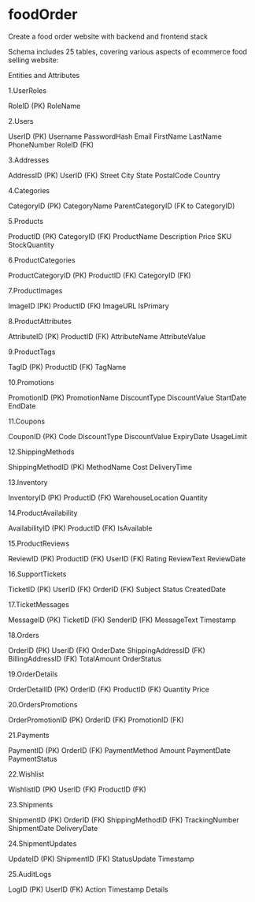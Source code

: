 # foodOrder
Create a food order website with backend and frontend stack

Schema includes 25 tables, covering various aspects of ecommerce food selling website:

Entities and Attributes

1.UserRoles

RoleID (PK)
RoleName

2.Users

UserID (PK)
Username
PasswordHash
Email
FirstName
LastName
PhoneNumber
RoleID (FK)

3.Addresses

AddressID (PK)
UserID (FK)
Street
City
State
PostalCode
Country

4.Categories

CategoryID (PK)
CategoryName
ParentCategoryID (FK to CategoryID)

5.Products

ProductID (PK)
CategoryID (FK)
ProductName
Description
Price
SKU
StockQuantity

6.ProductCategories

ProductCategoryID (PK)
ProductID (FK)
CategoryID (FK)

7.ProductImages

ImageID (PK)
ProductID (FK)
ImageURL
IsPrimary

8.ProductAttributes

AttributeID (PK)
ProductID (FK)
AttributeName
AttributeValue

9.ProductTags

TagID (PK)
ProductID (FK)
TagName

10.Promotions

PromotionID (PK)
PromotionName
DiscountType
DiscountValue
StartDate
EndDate

11.Coupons

CouponID (PK)
Code
DiscountType
DiscountValue
ExpiryDate
UsageLimit

12.ShippingMethods

ShippingMethodID (PK)
MethodName
Cost
DeliveryTime

13.Inventory

InventoryID (PK)
ProductID (FK)
WarehouseLocation
Quantity

14.ProductAvailability

AvailabilityID (PK)
ProductID (FK)
IsAvailable

15.ProductReviews

ReviewID (PK)
ProductID (FK)
UserID (FK)
Rating
ReviewText
ReviewDate

16.SupportTickets

TicketID (PK)
UserID (FK)
OrderID (FK)
Subject
Status
CreatedDate

17.TicketMessages

MessageID (PK)
TicketID (FK)
SenderID (FK)
MessageText
Timestamp

18.Orders

OrderID (PK)
UserID (FK)
OrderDate
ShippingAddressID (FK)
BillingAddressID (FK)
TotalAmount
OrderStatus

19.OrderDetails

OrderDetailID (PK)
OrderID (FK)
ProductID (FK)
Quantity
Price

20.OrdersPromotions

OrderPromotionID (PK)
OrderID (FK)
PromotionID (FK)

21.Payments

PaymentID (PK)
OrderID (FK)
PaymentMethod
Amount
PaymentDate
PaymentStatus

22.Wishlist

WishlistID (PK)
UserID (FK)
ProductID (FK)

23.Shipments

ShipmentID (PK)
OrderID (FK)
ShippingMethodID (FK)
TrackingNumber
ShipmentDate
DeliveryDate

24.ShipmentUpdates

UpdateID (PK)
ShipmentID (FK)
StatusUpdate
Timestamp

25.AuditLogs

LogID (PK)
UserID (FK)
Action
Timestamp
Details
